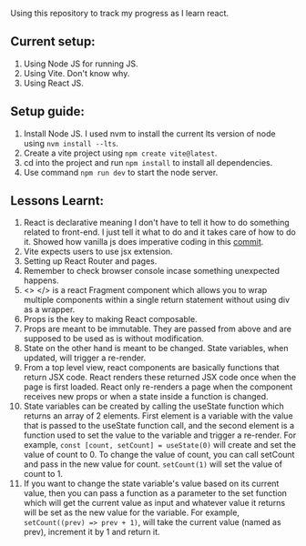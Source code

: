 Using this repository to track my progress as I learn react.

## Current setup:
1. Using Node JS for running JS.
2. Using Vite. Don't know why.
3. Using React JS.

## Setup guide:
1. Install Node JS. I used nvm to install the current lts version of node using `nvm install --lts`.
2. Create a vite project using `npm create vite@latest`.
3. cd into the project and run `npm install` to install all dependencies.
4. Use command `npm run dev` to start the node server.

## Lessons Learnt:
1. React is declarative meaning I don't have to tell it how to do something related to front-end. I just tell it what to do and it takes care of how to do it. Showed how vanilla js does imperative coding in this [commit](https://github.com/surya-441/first-react/commit/abed42166ceff5ecbc829f50183ef9a7896a6426).
2. Vite expects users to use jsx extension.
3. Setting up React Router and pages.
4. Remember to check browser console incase something unexpected happens.
5. <> </> is a react Fragment component which allows you to wrap multiple components within a single return statement without using div as a wrapper.
6. Props is the key to making React composable.
7. Props are meant to be immutable. They are passed from above and are supposed to be used as is without modification.
8. State on the other hand is meant to be changed. State variables, when updated, will trigger a re-render.
9. From a top level view, react components are basically functions that return JSX code. React renders these returned JSX code once when the page is first loaded. React only re-renders a page when the component receives new props or when a state inside a function is changed.
10. State variables can be created by calling the useState function which returns an array of 2 elements. First element is a variable with the value that is passed to the useState function call, and the second element is a function used to set the value to the variable and trigger a re-render. For example, `const [count, setCount] = useState(0)` will create and set the value of count to 0. To change the value of count, you can call setCount and pass in the new value for count. `setCount(1)` will set the value of count to 1.
11. If you want to change the state variable's value based on its current value, then you can pass a function as a parameter to the set function which will get the current value as input and whatever value it returns will be set as the new value for the variable. For example, `setCount((prev) => prev + 1)`, will take the current value (named as prev), increment it by 1 and return it.